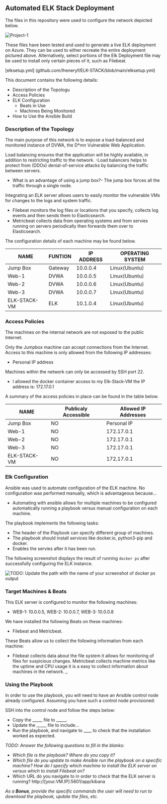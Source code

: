 ## Automated ELK Stack Deployment

The files in this repository were used to configure the network depicted below.

![Project-1](https://user-images.githubusercontent.com/8354230/117092473-29ab2d00-ad13-11eb-81ac-bda640bdcd6d.png)

These files have been tested and used to generate a live ELK deployment on Azure. They can be used to either recreate the entire deployment pictured above. Alternatively, select portions of the Elk Deployment file may be used to install only certain pieces of it, such as Filebeat.

  
  [elksetup.yml] (github.com/lheneryf/ELK-STACK/blob/main/elksetup.yml)

This document contains the following details:
- Description of the Topologu
- Access Policies
- ELK Configuration
  - Beats in Use
  - Machines Being Monitored
- How to Use the Ansible Build


### Description of the Topology

The main purpose of this network is to expose a load-balanced and monitored instance of DVWA, the D*mn Vulnerable Web Application.

Load balancing ensures that the application will be highly available, in addition to restricting traffic to the network.
-Load balancers helps to protect from (DDOs) denial-of-service attacks by balancing the traffic between servers. 
- What is an advantage of using a jump box?- The jump box forces all the traffic through a single node. 

Integrating an ELK server allows users to easily monitor the vulnerable VMs for changes to the logs and system traffic.
- Filebeat monitors the log files or locations that you specify, collects log events and then sends them to Elasticsearch. 
- Metricbeat collects data from operating systems and from servies running on servers periodically then forwards them over to Elasticsearch. 

The configuration details of each machine may be found below.

| NAME         | FUNTION | IP ADDRESS | OPERATING SYSTEM |
|--------------|---------|------------|------------------|
| Jump Box     | Gateway | 10.0.0.4   | Linux(Ubuntu)    |
| Web-1        | DVWA    | 10.0.0.5   | Linux(Ubuntu)    |
| Web-2        | DVWA    | 10.0.0.6   | Linux(Ubuntu)    |
| Web-3        | DVWA    | 10.0.0.7   | Linux(Ubuntu)    |
| ELK-STACK-VM | ELK     | 10.1.0.4   | Linux(Ubuntu)    |

### Access Policies

The machines on the internal network are not exposed to the public Internet. 

Only the Jumpbox machine can accept connections from the Internet. Access to this machine is only allowed from the following IP addresses:
- Personal IP address

Machines within the network can only be accessed by SSH port 22.
- I allowed the docker container access to my Elk-Stack-VM the IP address is: 172.17.0.1

A summary of the access policies in place can be found in the table below.

| NAME         | Publicaly Accessible | Allowed IP Addresses |
|--------------|----------------------|----------------------|
| Jump Box     | NO                   | Personal IP          |
| Web-1        | NO                   | 172.17.0.1           |
| Web-2        | NO                   | 172.17.0.1           |
| Web-3        | NO                   | 172.17.0.1           |
| ELK-STACK-VM | NO                   | 172.17.0.1           |

### Elk Configuration

Ansible was used to automate configuration of the ELK machine. No configuration was performed manually, which is advantageous because...
- Automating with ansible allows for multiple machines to be configured automatically running a playbook versus manual configuration on each machine. 

The playbook implements the following tasks:
- The header of the Playbook can specify different group of machines.
- The playbook should install services like docker.io, python3-pip and docker.
- Enables the servies after it has been run. 

The following screenshot displays the result of running `docker ps` after successfully configuring the ELK instance.

![TODO: Update the path with the name of your screenshot of docker ps output](Images/docker_ps_output.png)

### Target Machines & Beats
This ELK server is configured to monitor the following machines:
- WEB-1: 10.0.0.5, WEB-2: 10.0.0.7, WEB-3: 10.0.0.8

We have installed the following Beats on these machines:
- Filebeat and Metricbeat.

These Beats allow us to collect the following information from each machine:
- Filebeat collects data about the file system it allows for monitoring of files for suspicious changes. Metricbeat collects machine metrics like the uptime and CPU usage it is a easy to collect information about machines in the network. _

### Using the Playbook
In order to use the playbook, you will need to have an Ansible control node already configured. Assuming you have such a control node provisioned: 

SSH into the control node and follow the steps below:
- Copy the _____ file to _____.
- Update the _____ file to include...
- Run the playbook, and navigate to ____ to check that the installation worked as expected.

_TODO: Answer the following questions to fill in the blanks:_
- _Which file is the playbook? Where do you copy it?_
- _Which file do you update to make Ansible run the playbook on a specific machine? How do I specify which machine to install the ELK server on versus which to install Filebeat on?_
- Which URL do you navigate to in order to check that the ELK server is running?
http://[your.VM.IP]:5601/app/kibana

_As a **Bonus**, provide the specific commands the user will need to run to download the playbook, update the files, etc._

